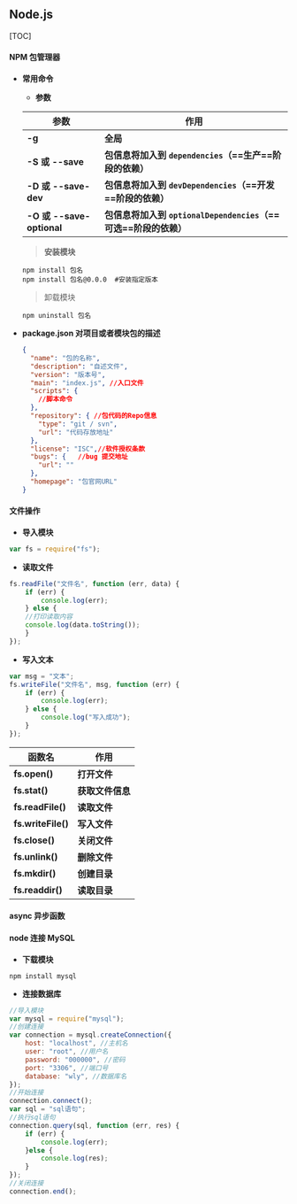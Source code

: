 ## Node.js

[TOC]

#### NPM 包管理器

- **常用命令**

  - **参数**

  | 参数                      | 作用                                                         |
  | ------------------------- | ------------------------------------------------------------ |
  | **-g**                    | **全局**                                                     |
  | **-S 或 --save**          | **包信息将加入到 `dependencies`（==生产==阶段的依赖）**      |
  | **-D 或 --save-dev**      | **包信息将加入到 `devDependencies`（==开发==阶段的依赖）**   |
  | **-O 或 --save-optional** | **包信息将加入到 `optionalDependencies`（==可选==阶段的依赖）** |

  > **安装模块**

  ```shell
  npm install 包名
  npm install 包名@0.0.0	#安装指定版本
  ```

  > 卸载模块 

  ```shell
  npm uninstall 包名
  ```

- **package.json 		对项目或者模块包的描述**

  ```json
  {
  	"name": "包的名称",
  	"description": "自述文件",
  	"version": "版本号",
  	"main": "index.js",	//入口文件
  	"scripts": {
  	  //脚本命令
  	},
  	"repository": { //包代码的Repo信息
  	  "type": "git / svn",
  	  "url": "代码存放地址"
  	},
  	"license": "ISC",//软件授权条款
  	"bugs": {	//bug 提交地址
  	  "url": ""
  	},
  	"homepage": "包官网URL"
  }
  ```

#### 文件操作

- **导入模块**

```js
var fs = require("fs");
```

- **读取文件**

```js
fs.readFile("文件名", function (err, data) {
	if (err) {
		console.log(err);
	} else {
	//打印读取内容
    console.log(data.toString());
	}
});
```

- **写入文本**

```js
var msg = "文本";
fs.writeFile("文件名", msg, function (err) {
	if (err) {
		console.log(err);
	} else {
		console.log("写入成功");
	}
});
```

| 函数名             | 作用             |
| ------------------ | ---------------- |
| **fs.open()**      | **打开文件**     |
| **fs.stat()**      | **获取文件信息** |
| **fs.readFile()**  | **读取文件**     |
| **fs.writeFile()** | **写入文件**     |
| **fs.close()**     | **关闭文件**     |
| **fs.unlink()**    | **删除文件**     |
| **fs.mkdir()**     | **创建目录**     |
| **fs.readdir()**   | **读取目录**     |

#### async 异步函数



#### node 连接 MySQL

- **下载模块**

```shell
npm install mysql
```

- **连接数据库**

```js
//导入模块
var mysql = require("mysql");
//创建连接
var connection = mysql.createConnection({
	host: "localhost", //主机名
	user: "root", //用户名
	password: "000000", //密码
	port: "3306", //端口号
	database: "wly", //数据库名
});
//开始连接
connection.connect();
var sql = "sql语句";
//执行sql语句
connection.query(sql, function (err, res) {
	if (err) {
		console.log(err);
	}else {
		console.log(res);
    }
});
//关闭连接
connection.end();
```

